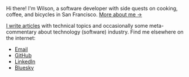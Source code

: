 Hi there! I'm Wilson, a software developer with side quests on cooking, coffee, and bicycles in San Francisco. [More about me →](/about/)

[I write articles](/posts/) with technical topics and occasionally some meta-commentary about technology (software) industry. Find me elsewhere on the internet:

- [Email](mailto:helloworld@husin.me)
- [GitHub](https://github.com/wilsonehusin)
- [LinkedIn](https://linkedin.com/in/wilsonehusin)
- [Bluesky](https://bsky.app/profile/husin.dev)
